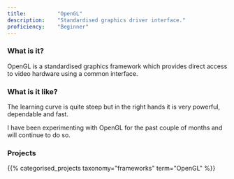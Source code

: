 ```yaml
---
title: 			"OpenGL"
description: 	"Standardised graphics driver interface."
proficiency:	"Beginner"
---
```


### What is it?
OpenGL is a standardised graphics framework which provides direct access to video hardware using a common interface.

### What is it like?
The learning curve is quite steep but in the right hands it is very powerful, dependable and fast.

I have been experimenting with OpenGL for the past couple of months and will continue to do so.

### Projects
{{% categorised_projects taxonomy="frameworks" term="OpenGL" %}}